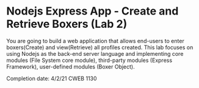 # Nodejs Express App - Create and Retrieve Boxers (Lab 2)
You are going to build a web application that allows end-users to enter boxers(Create) and view(Retrieve) all profiles created. This lab focuses on using Nodejs as the back-end server language and implementing core modules (File System core module), third-party modules (Express Framework), user-defined modules (Boxer Object).


Completion date: 4/2/21
CWEB 1130